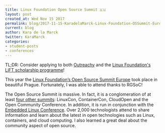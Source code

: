 ```yaml
---
title: Linux Foundation Open Source Summit 🇪🇺
layout: post
created_at: Wed Nov 15 2017
permalink: blog/2017-11-15-KaradelaMarck-Linux-Foundation-OSSummit-Europe
current: blog
author: Kara de la Marck
twitter: KaraMarck
categories:
- student-posts
- conferences
---
```

TL;DR: Consider applying to both [Outreachy](https://www.outreachy.org/) and the [Linux Foundation's LiFT scholarship programme](https://training.linuxfoundation.org/free-linux-training/linux-training-scholarship-program)!

This year the [Linux Foundation’s Open Source Summit Europe](http://events.linuxfoundation.org/events/archive/2017/open-source-summit-europe) took place in beautiful Prague. Fortunately, I was able to attend thanks to RGSoC!

The Open Source Summit is massive. In fact, it is a conglomeration of at least [four other summits](http://events.linuxfoundation.org/events/archive/2017/open-source-summit-europe-/program/about): LinuxCon, ContainerCon, CloudOpen and the Open Community Conference. In addition, it is run in conjunction with the [Embedded Linux Conference](http://events.linuxfoundation.org/events/archive/2017/open-source-summit-europe-/program/schedule). Over 2,000 technologists attend to share information and learn about the latest in open technologies such as Linux, containers, and cloud computing. I also learned a great deal about the community aspect of open source.

